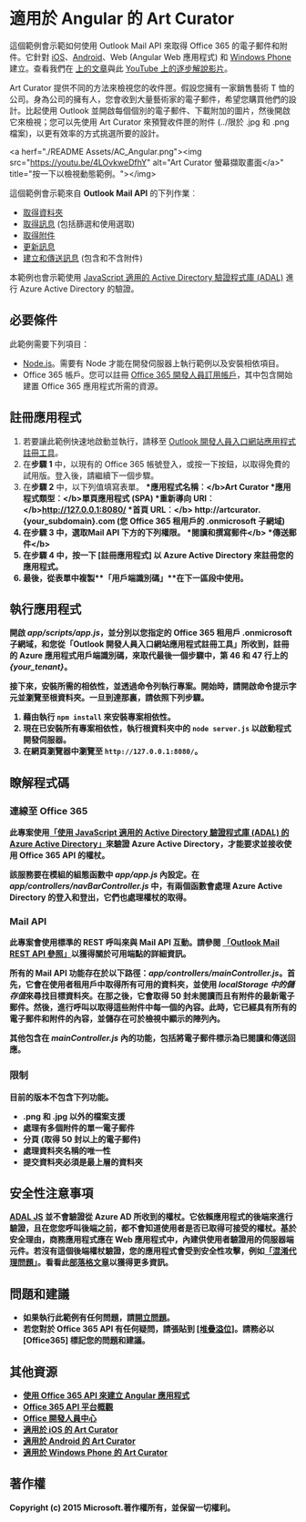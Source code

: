 ﻿# 適用於 Angular 的 Art Curator 

這個範例會示範如何使用 Outlook Mail API 來取得 Office 365 的電子郵件和附件。它針對 [iOS](https://github.com/OfficeDev/O365-iOS-ArtCurator)、[Android](https://github.com/OfficeDev/O365-Android-ArtCurator)、Web (Angular Web 應用程式) 和 [Windows Phone](https://github.com/OfficeDev/O365-WinPhone-ArtCurator) 建立。查看我們在  [上的文章](https://medium.com/office-app-development)與此 [YouTube 上的逐步解說影片](https://www.youtube.com/watch?v=M88A6VB9IIw&amp;feature=youtu.be)。

Art Curator 提供不同的方法來檢視您的收件匣。假設您擁有一家銷售藝術 T 恤的公司。身為公司的擁有人，您會收到大量藝術家的電子郵件，希望您購買他們的設計。比起使用 Outlook 並開啟每個個別的電子郵件、下載附加的圖片，然後開啟它來檢視；您可以先使用 Art Curator 來預覽收件匣的附件 (../限於 .jpg 和 .png 檔案)，以更有效率的方式挑選所要的設計。

&lt;a herf="./README Assets/AC_Angular.png"&gt;&lt;img src="https://youtu.be/4LOvkweDfhY" alt="Art Curator 螢幕擷取畫面&lt;/a&gt;" title="按一下以檢視動態範例。"&gt;&lt;/img&gt;

這個範例會示範來自 **Outlook Mail API** 的下列作業︰
* [取得資料夾](https://msdn.microsoft.com/office/office365/APi/mail-rest-operations#GetFolders)
* [取得訊息](https://msdn.microsoft.com/office/office365/APi/mail-rest-operations#Getmessages) (包括篩選和使用選取) 
* [取得附件](https://msdn.microsoft.com/office/office365/APi/mail-rest-operations#GetAttachments)
* [更新訊息](https://msdn.microsoft.com/office/office365/APi/mail-rest-operations#Updatemessages)
* [建立和傳送訊息](https://msdn.microsoft.com/office/office365/APi/mail-rest-operations#Sendmessages) (包含和不含附件) 

本範例也會示範使用 [JavaScript 適用的 Active Directory 驗證程式庫 (ADAL)](https://github.com/AzureAD/azure-activedirectory-library-for-js) 進行 Azure Active Directory 的驗證。

<a name="prerequisites"></a>
## 必要條件

此範例需要下列項目：
* [Node.js](https://nodejs.org/)。需要有 Node 才能在開發伺服器上執行範例以及安裝相依項目。 
* Office 365 帳戶。您可以註冊 [Office 365 開發人員訂用帳戶](http://aka.ms/ro9c62)，其中包含開始建置 Office 365 應用程式所需的資源。

<a name="configure"></a>
## 註冊應用程式

1. 若要讓此範例快速地啟動並執行，請移至 [Outlook 開發人員入口網站應用程式註冊工具](https://dev.outlook.com/appregistration)。
2. 在**步驟 1** 中，以現有的 Office 365 帳號登入，或按一下按鈕，以取得免費的試用版。登入後，請繼續下一個步驟。
3. 在**步驟 2** 中，以下列值填寫表單。
	<b> *應用程式名稱︰&lt;/b&gt;Art Curator
	<b> *應用程式類型︰&lt;/b&gt;單頁應用程式 (SPA)
	<b> *重新導向 URI︰&lt;/b&gt;http://127.0.0.1:8080/
	<b> *首頁 URL︰&lt;/b&gt; http://artcurator.{your_subdomain}.com (您 Office 365 租用戶的 .onmicrosoft 子網域)
4. 在**步驟 3** 中，選取**Mail API** 下方的下列權限。
	<b> *閱讀和撰寫郵件&lt;/b&gt;
	<b> *傳送郵件&lt;/b&gt;
5. 在**步驟 4** 中，按一下 [註冊應用程式]<e /> 以 Azure Active Directory 來註冊您的應用程式。
6. 最後，從表單中複製**「用戶端識別碼」**在下一區段中使用。

<a name="run"></a>
## 執行應用程式

開啟 *app/scripts/app.js*，並分別以您指定的 Office 365 租用戶 .onmicrosoft 子網域，和您從「Outlook 開發人員入口網站應用程式註冊工具」所收到，註冊的 Azure 應用程式用戶端識別碼，來取代最後一個步驟中，第 46 和 47 行上的 *{your_tenant}*。 

接下來，安裝所需的相依性，並透過命令列執行專案。開始時，請開啟命令提示字元並瀏覽至根資料夾。一旦到達那裏，請依照下列步驟。

1. 藉由執行 ```npm install``` 來安裝專案相依性。
2. 現在已安裝所有專案相依性，執行根資料夾中的 ```node server.js``` 以啟動程式開發伺服器。
3. 在網頁瀏覽器中瀏覽至 ```http://127.0.0.1:8080/```。

<a name="understand"></a>
## 瞭解程式碼

### 連線至 Office 365

此專案使用[「使用 JavaScript 適用的 Active Directory 驗證程式庫 (ADAL) 的 Azure Active Directory」](https://github.com/AzureAD/azure-activedirectory-library-for-js)來驗證 Azure Active Directory，才能要求並接收使用 Office 365 API 的權杖。

該服務要在模組的組態函數中 *app/app.js* 內設定。在 *app/controllers/navBarController.js* 中，有兩個函數會處理 Azure Active Directory 的登入和登出，它們也處理權杖的取得。 

### Mail API

此專案會使用標準的 REST 呼叫來與 Mail API 互動。請參閱 [「Outlook Mail REST API 參照」](https://msdn.microsoft.com/en-us/office/office365/api/mail-rest-operations)以獲得關於可用端點的詳細資訊。

所有的 Mail API 功能存在於以下路徑：*app/controllers/mainController.js*。首先，它會在使用者租用戶中取得所有可用的資料夾，並使用 *localStorage 中的儲存值*來尋找目標資料夾。在那之後，它會取得 50 封未閱讀而且有附件的最新電子郵件。然後，進行呼叫以取得這些附件中每一個的內容。此時，它已經具有所有的電子郵件和附件的內容，並儲存在可於檢視中顯示的陣列內。

其他包含在 *mainController.js* 內的功能，包括將電子郵件標示為已閱讀和傳送回應。 

### 限制

目前的版本不包含下列功能。

* .png 和 .jpg 以外的檔案支援
* 處理有多個附件的單一電子郵件
* 分頁 (取得 50 封以上的電子郵件)
* 處理資料夾名稱的唯一性
* 提交資料夾必須是最上層的資料夾

## 安全性注意事項
[ADAL JS](https://github.com/AzureAD/azure-activedirectory-library-for-js) 並不會驗證從 Azure AD 所收到的權杖。它依賴應用程式的後端來進行驗證，且在您您呼叫後端之前，都不會知道使用者是否已取得可接受的權杖。基於安全理由，商務應用程式應在 Web 應用程式中，內建供使用者驗證用的伺服器端元件。若沒有這個後端權杖驗證，您的應用程式會受到安全性攻擊，例如[「混淆代理問題」](https://en.wikipedia.org/wiki/Confused_deputy_problem)。看看此[部落格文章](http://www.cloudidentity.com/blog/2015/02/19/introducing-adal-js-v1/)以獲得更多資訊。

<a name="questions-and-comments"></a>
## 問題和建議

- 如果執行此範例有任何問題，請[開立問題](https://github.com/OfficeDev/O365-Angular-ArtCurator/issues)。
- 若您對於 Office 365 API 有任何疑問，請張貼到 [[堆疊溢位]](http://stackoverflow.com/)。請務必以 [Office365] 標記您的問題和建議。
  
<a name="additional-resources"></a>
## 其他資源

* [使用 Office 365 API 來建立 Angular 應用程式](http://aka.ms/get-started-with-js)
* [Office 365 API 平台概觀](http://msdn.microsoft.com/office/office365/howto/platform-development-overview)
* [Office 開發人員中心](http://dev.office.com/)
* [適用於 iOS 的 Art Curator](https://github.com/OfficeDev/O365-iOS-ArtCurator)
* [適用於 Android 的 Art Curator](https://github.com/OfficeDev/O365-Android-ArtCurator)
* [適用於 Windows Phone 的 Art Curator](https://github.com/OfficeDev/O365-WinPhone-ArtCurator)

## 著作權
Copyright (c) 2015 Microsoft.著作權所有，並保留一切權利。

